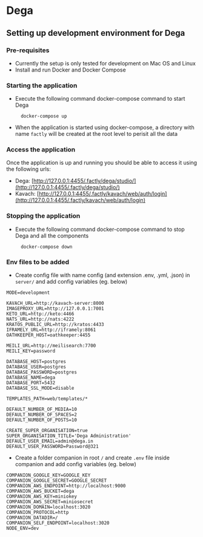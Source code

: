 # Dega


## Setting up development environment for Dega

### Pre-requisites

- Currently the setup is only tested for development on Mac OS and Linux
- Install and run Docker and Docker Compose

### Starting the application

- Execute the following command docker-compose command to start Dega

  ```
    docker-compose up
  ```

- When the application is started using docker-compose, a directory with name `factly` will be created at the root level to perisit all the data

### Access the application

Once the application is up and running you should be able to access it using the following urls:

- Dega: [http://127.0.0.1:4455/.factly/dega/studio/](http://127.0.0.1:4455/.factly/dega/studio/)
- Kavach: [http://127.0.0.1:4455/.factly/kavach/web/auth/login](http://127.0.0.1:4455/.factly/kavach/web/auth/login)

### Stopping the application

- Execute the following command docker-compose command to stop Dega and all the components

  ```
    docker-compose down
  ```

### Env files to be added

- Create config file with name config (and extension .env, .yml, .json) in `server/` and add config variables (eg. below)
```
MODE=development

KAVACH_URL=http://kavach-server:8000
IMAGEPROXY_URL=http://127.0.0.1:7001
KETO_URL=http://keto:4466
NATS_URL=http://nats:4222
KRATOS_PUBLIC_URL=http://kratos:4433
IFRAMELY_URL=http://iframely:8061
OATHKEEPER_HOST=oathkeeper:4455

MEILI_URL=http://meilisearch:7700
MEILI_KEY=password

DATABASE_HOST=postgres 
DATABASE_USER=postgres
DATABASE_PASSWORD=postgres
DATABASE_NAME=dega 
DATABASE_PORT=5432 
DATABASE_SSL_MODE=disable

TEMPLATES_PATH=web/templates/*

DEFAULT_NUMBER_OF_MEDIA=10
DEFAULT_NUMBER_OF_SPACES=2
DEFAULT_NUMBER_OF_POSTS=10

CREATE_SUPER_ORGANISATION=true
SUPER_ORGANISATION_TITLE='Dega Administration'
DEFAULT_USER_EMAIL=admin@dega.in
DEFAULT_USER_PASSWORD=Password@321
```

- Create a folder companion in root `/` and create `.env` file inside companion and add config variables (eg. below)
```
COMPANION_GOOGLE_KEY=GOOGLE_KEY
COMPANION_GOOGLE_SECRET=GOOGLE_SECRET
COMPANION_AWS_ENDPOINT=http://localhost:9000
COMPANION_AWS_BUCKET=dega
COMPANION_AWS_KEY=miniokey
COMPANION_AWS_SECRET=miniosecret
COMPANION_DOMAIN=localhost:3020
COMPANION_PROTOCOL=http
COMPANION_DATADIR=/
COMPANION_SELF_ENDPOINT=localhost:3020
NODE_ENV=dev
```